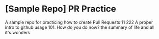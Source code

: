 # [Sample Repo] PR Practice
A sample repo for practicing how to create Pull Requests 11 222
A proper intro to github usage 101. How do you do now?
the summary of life and all it's wonders